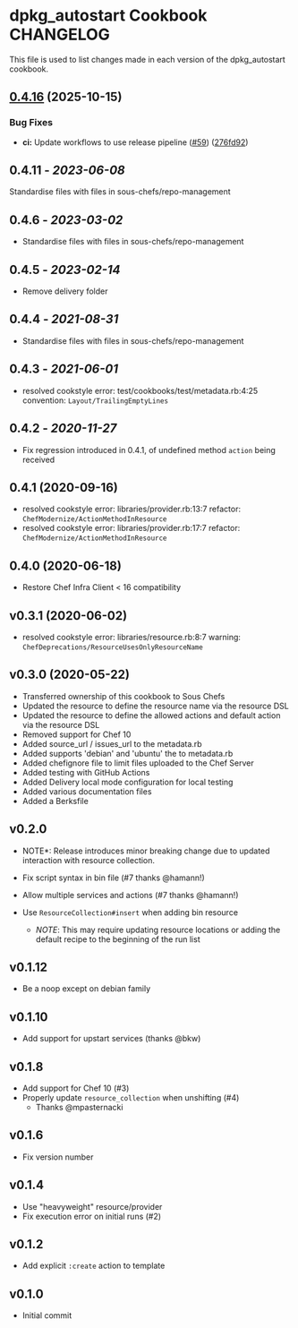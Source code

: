 # dpkg_autostart Cookbook CHANGELOG

This file is used to list changes made in each version of the dpkg_autostart cookbook.

## [0.4.16](https://github.com/sous-chefs/dpkg_autostart/compare/0.4.15...v0.4.16) (2025-10-15)


### Bug Fixes

* **ci:** Update workflows to use release pipeline ([#59](https://github.com/sous-chefs/dpkg_autostart/issues/59)) ([276fd92](https://github.com/sous-chefs/dpkg_autostart/commit/276fd92566ef21c25919e822b14321d0813db1dc))

## 0.4.11 - *2023-06-08*

Standardise files with files in sous-chefs/repo-management

## 0.4.6 - *2023-03-02*

* Standardise files with files in sous-chefs/repo-management

## 0.4.5 - *2023-02-14*

* Remove delivery folder

## 0.4.4 - *2021-08-31*

* Standardise files with files in sous-chefs/repo-management

## 0.4.3 - *2021-06-01*

* resolved cookstyle error: test/cookbooks/test/metadata.rb:4:25 convention: `Layout/TrailingEmptyLines`

## 0.4.2 - *2020-11-27*

* Fix regression introduced in 0.4.1, of undefined method `action` being received

## 0.4.1 (2020-09-16)

* resolved cookstyle error: libraries/provider.rb:13:7 refactor: `ChefModernize/ActionMethodInResource`
* resolved cookstyle error: libraries/provider.rb:17:7 refactor: `ChefModernize/ActionMethodInResource`

## 0.4.0 (2020-06-18)

* Restore Chef Infra Client < 16 compatibility

## v0.3.1 (2020-06-02)

* resolved cookstyle error: libraries/resource.rb:8:7 warning: `ChefDeprecations/ResourceUsesOnlyResourceName`

## v0.3.0 (2020-05-22)

* Transferred ownership of this cookbook to Sous Chefs
* Updated the resource to define the resource name via the resource DSL
* Updated the resource to define the allowed actions and default action via the resource DSL
* Removed support for Chef 10
* Added source_url / issues_url to the metadata.rb
* Added supports 'debian' and 'ubuntu' the to metadata.rb
* Added chefignore file to limit files uploaded to the Chef Server
* Added testing with GitHub Actions
* Added Delivery local mode configuration for local testing
* Added various documentation files
* Added a Berksfile

## v0.2.0

* NOTE*: Release introduces minor breaking change due to updated interaction with resource collection.

* Fix script syntax in bin file (#7 thanks @hamann!)
* Allow multiple services and actions (#7 thanks @hamann!)
* Use `ResourceCollection#insert` when adding bin resource
  * *NOTE*: This may require updating resource locations or adding the default recipe to the beginning of the run list

## v0.1.12

* Be a noop except on debian family

## v0.1.10

* Add support for upstart services (thanks @bkw)

## v0.1.8

* Add support for Chef 10 (#3)
* Properly update `resource_collection` when unshifting (#4)
  * Thanks @mpasternacki

## v0.1.6

* Fix version number

## v0.1.4

* Use "heavyweight" resource/provider
* Fix execution error on initial runs (#2)

## v0.1.2

* Add explicit `:create` action to template

## v0.1.0

* Initial commit
